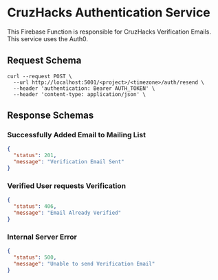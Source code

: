 # CruzHacks Authentication Service

This Firebase Function is responsible for CruzHacks Verification Emails. This service uses the Auth0.

## Request Schema

```shell
curl --request POST \
  --url http://localhost:5001/<project>/<timezone>/auth/resend \
  --header 'authentication: Bearer AUTH_TOKEN' \
  --header 'content-type: application/json' \
```

## Response Schemas

### Successfully Added Email to Mailing List

```json
{
  "status": 201,
  "message": "Verification Email Sent"
}
```

### Verified User requests Verification

```json
{
  "status": 406,
  "message": "Email Already Verified"
}
```

### Internal Server Error

```json
{
  "status": 500,
  "message": "Unable to send Verification Email"
}
```
